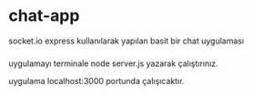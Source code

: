 # chat-app
socket.io express kullanılarak yapılan basit bir chat uygulaması

###
uygulamayı terminale node server.js yazarak çalıştırınız.

uygulama localhost:3000 portunda çalışıcaktır.



